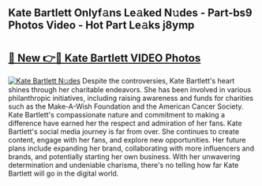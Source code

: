 ## Kate Bartlett Onlyf𝚊ns Le𝚊ked N𝚞des - Part-bs9 Photos Video - Hot Part Le𝚊ks j8ymp

# <h2><a href="http://ab45112.deff.icu/?id=Kate+Bartlett">🔗 New 👉🔴 Kate Bartlett VIDEO Photos</a></h2>

[![Kate Bartlett N𝚞des](https://i.imgur.com/rIISA9y.gif)](http://ab45112.deff.icu/?id=Kate+Bartlett)
Despite the controversies, Kate Bartlett's heart shines through her charitable endeavors. She has been involved in various philanthropic initiatives, including raising awareness and funds for charities such as the Make-A-Wish Foundation and the American Cancer Society. Kate Bartlett's compassionate nature and commitment to making a difference have earned her the respect and admiration of her fans. Kate Bartlett's social media journey is far from over. She continues to create content, engage with her fans, and explore new opportunities. Her future plans include expanding her brand, collaborating with more influencers and brands, and potentially starting her own business. With her unwavering determination and undeniable charisma, there's no telling how far Kate Bartlett will go in the digital world.
